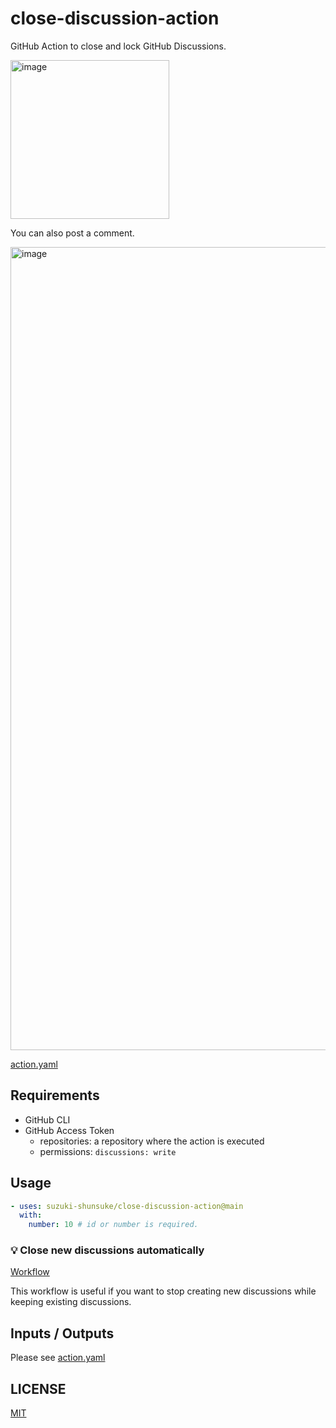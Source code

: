 # close-discussion-action

GitHub Action to close and lock GitHub Discussions.

<img width="254" alt="image" src="https://github.com/user-attachments/assets/d76e3b8a-61a4-4fba-80c8-e9a47a908a94">

You can also post a comment.

<img width="1285" alt="image" src="https://github.com/user-attachments/assets/3690aacd-90ba-4429-acfe-c2add2e3d639">

[action.yaml](action.yaml)

## Requirements

- GitHub CLI
- GitHub Access Token
  - repositories: a repository where the action is executed
  - permissions: `discussions: write`

## Usage

```yaml
- uses: suzuki-shunsuke/close-discussion-action@main
  with:
    number: 10 # id or number is required.
```

### :bulb: Close new discussions automatically

[Workflow](.github/workflows/close-discussion.yaml)

This workflow is useful if you want to stop creating new discussions while keeping existing discussions.

## Inputs / Outputs

Please see [action.yaml](action.yaml)

## LICENSE

[MIT](LICENSE)
